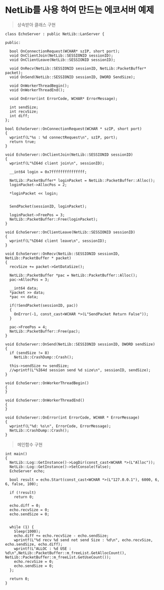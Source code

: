 NetLib를 사용 하여 만드는 에코서버 예제
=======================================

> 상속받아 클래스 구현


    class EchoServer : public NetLib::LanServer {

    public:

      bool OnConnectionRequest(WCHAR* szIP, short port);
      void OnClientJoin(NetLib::SESSIONID sessionID);
      void OnClientLeave(NetLib::SESSIONID sessionID);

      void OnRecv(NetLib::SESSIONID sessionID, NetLib::PacketBuffer* packet);
      void OnSend(NetLib::SESSIONID sessionID, DWORD SendSize);

      void OnWorkerThreadBegin();
      void OnWorkerThreadEnd();

      void OnError(int ErrorCode, WCHAR* ErrorMessage);

      int sendSize;
      int recvSize;
      int diff;
    };
    
    bool EchoServer::OnConnectionRequest(WCHAR * szIP, short port)
    {
      wprintf(L"%s : %d connectRequest\n", szIP, port);
      return true;
    }

    void EchoServer::OnClientJoin(NetLib::SESSIONID sessionID)
    {
      wprintf(L"%I64d client join\n", sessionID);

      __int64 login = 0x7fffffffffffffff;

      NetLib::PacketBuffer* loginPacket = NetLib::PacketBuffer::Alloc();
      loginPacket->AllocPos = 2;

      *loginPacket << login;


      SendPacket(sessionID, loginPacket);

      loginPacket->FreePos = 3;
      NetLib::PacketBuffer::Free(loginPacket);
    }

    void EchoServer::OnClientLeave(NetLib::SESSIONID sessionID)
    {
      wprintf(L"%I64d client leave\n", sessionID);
    }

    void EchoServer::OnRecv(NetLib::SESSIONID sessionID, NetLib::PacketBuffer * packet)
    {
      recvSize += packet->GetDataSize();

      NetLib::PacketBuffer *pac = NetLib::PacketBuffer::Alloc();
      pac->AllocPos = 3;

      __int64 data;
      *packet >> data;
      *pac << data;

      if(!SendPacket(sessionID, pac))
      {
        OnError(-1, const_cast<WCHAR *>(L"SendPacket Return False"));
      }

      pac->FreePos = 4;
      NetLib::PacketBuffer::Free(pac);
    }

    void EchoServer::OnSend(NetLib::SESSIONID sessionID, DWORD sendSize)
    {
      if (sendSize != 8)
        NetLib::CrashDump::Crash();

      this->sendSize += sendSize;
      //wprintf(L"%I64d session send %d size\n", sessionID, sendSize);
    }

    void EchoServer::OnWorkerThreadBegin()
    {
    }

    void EchoServer::OnWorkerThreadEnd()
    {
    }

    void EchoServer::OnError(int ErrorCode, WCHAR * ErrorMessage)
    {
      wprintf(L"%d: %s\n", ErrorCode, ErrorMessage);
      NetLib::CrashDump::Crash();
    }
    
    
    
> 메인함수 구현
    
    int main()
    {
      NetLib::Log::GetInstance()->LogDir(const_cast<WCHAR *>(L"Alloc"));
      NetLib::Log::GetInstance()->SetConsole(false);
      EchoServer echo;

      bool result = echo.Start(const_cast<WCHAR *>(L"127.0.0.1"), 6000, 6, 6, false, 100);

      if (!result)
        return 0;

      echo.diff = 0;
      echo.recvSize = 0;
      echo.sendSize = 0;


      while (1) {
        Sleep(1000);
        echo.diff += echo.recvSize - echo.sendSize;
        wprintf(L"%d recv %d send not send Size : %d\n", echo.recvSize, echo.sendSize, echo.diff);
        wprintf(L"ALLOC : %d USE : %d\n",NetLib::PacketBuffer::m_freeList.GetAllocCount(), NetLib::PacketBuffer::m_freeList.GetUseCount());
        echo.recvSize = 0;
        echo.sendSize = 0;
      };

      return 0;
    }
